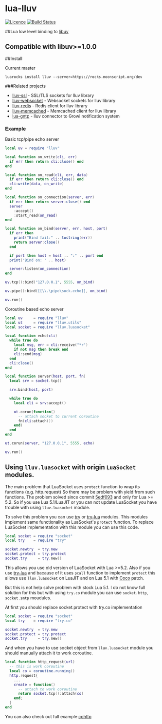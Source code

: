 lua-lluv
========
[![Licence](http://img.shields.io/badge/Licence-MIT-brightgreen.svg)](LICENSE)
[![Build Status](https://travis-ci.org/moteus/lua-lluv.svg?branch=master)](https://travis-ci.org/moteus/lua-lluv)

##Lua low level binding to [libuv](https://github.com/libuv/libuv)

## Compatible with libuv>=1.0.0

##Install

Current master
```
luarocks install lluv --server=https://rocks.moonscript.org/dev
```

###Related projects
 * [lluv-ssl](https://github.com/moteus/lua-lluv-ssl) - SSL/TLS sockets for lluv library
 * [lluv-websocket](https://github.com/moteus/lua-lluv-websocket) - Websocket sockets for lluv library
 * [lluv-redis](https://github.com/moteus/lua-lluv-redis) - Redis client for lluv library
 * [lluv-memcached](https://github.com/moteus/lua-lluv-memcacheds) - Memcached client for lluv library
 * [lua-gntp](https://github.com/moteus/lua-gntp) - lluv connector to Growl notification system

### Example

Basic tcp/pipe echo server
```Lua
local uv = require "lluv"

local function on_write(cli, err)
  if err then return cli:close() end
end

local function on_read(cli, err, data)
  if err then return cli:close() end
  cli:write(data, on_write)
end

local function on_connection(server, err)
  if err then return server:close() end
  server
    :accept()
    :start_read(on_read)
end

local function on_bind(server, err, host, port)
  if err then
    print("Bind fail:" .. tostring(err))
    return server:close()
  end

  if port then host = host .. ":" .. port end
  print("Bind on: " .. host)

  server:listen(on_connection)
end

uv.tcp():bind("127.0.0.1", 5555, on_bind)

uv.pipe():bind([[\\.\pipe\sock.echo]], on_bind)

uv.run()
```

Coroutine based echo server
```Lua
local uv     = require "lluv"
local ut     = require "lluv.utils"
local socket = require "lluv.luasocket"

local function echo(cli)
  while true do
    local msg, err = cli:receive("*r")
    if not msg then break end
    cli:send(msg)
  end
  cli:close()
end

local function server(host, port, fn)
  local srv = socket.tcp()

  srv:bind(host, port)

  while true do
    local cli = srv:accept()

    ut.corun(function()
      -- attach socket to current coroutine
      fn(cli:attach())
    end)
  end
end

ut.corun(server, "127.0.0.1", 5555, echo)

uv.run()
```
## Using `lluv.luasocket` with origin `LuaSocket` modules.

The main problem that LuaSocket uses `protect` function to wrap its 
functions (e.g. http.request) So there may be problem with yield from such functions.
The problem solved since commit [5edf093](https://github.com/diegonehab/luasocket/commit/5edf093643cceb329392aec9606ab3988579b821)
and only for Lua >= 5.2. So if you use Lua 5.1/LuaJIT or you can not
update LuaSocket you have trouble with using `lluv.luasocket` module.

To solve this problem you can use [try](https://github.com/moteus/lua-try) or [try-lua](https://github.com/hjelmeland/try-lua) modules.
This modules implement same functionality as LuaSocket's `protect` function.
To replace LuaSocket implementation with this module you can use this code.
```Lua
local socket = require "socket"
local try    = require "try"

socket.newtry  = try.new
socket.protect = try.protect
socket.try     = try.new()
```
This allows you use old version of LuaSocket with Lua >=5.2.
Also if you use [try-lua](https://github.com/hjelmeland/try-lua) and bacause of it uses `pcall` function
to implement `protect` this allows use `lluv.luasocket` on LuaJIT and on Lua 5.1 with [Coco](http://coco.luajit.org/) patch.

But this is not help solve problem with stock Lua 5.1.
I do not know full solution for this but with using `try.co` module
you can use `socket.http`, `socket.smtp` moudules.

At first you should replace socket.protect with try.co implementation
```Lua
local socket = require "socket"
local try    = require "try.co"

socket.newtry  = try.new
socket.protect = try.protect
socket.try     = try.new()
```

And when you have to use socket object from `lluv.luasocket` module you should
manually attach it to work coroutine.

```Lua
local function http_request(url)
  -- this is work coroutine
  local co = coroutine.running()
  http.request{
    ...
    create = function()
      -- attach to work coroutine
      return socket.tcp():attach(co)
    end;
  }
end
```
You can also check out full example [cohttp](examples/luasocket/cohttp.lua)
